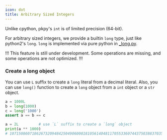 ```yaml
---
icon: dot
title: Arbitrary Sized Integers
---
```


Unlike cpython, pkpy's `int` is of limited precision (64-bit).

For arbitrary sized integers, we provide a builtin `long` type, just like python2's `long`.
`long` is implemented via pure python in [_long.py](https://github.com/blueloveTH/pocketpy/blob/main/python/_long.py).

!!!
This feature is still under development.
Some operations are missing, and some operations are not optimized.
!!!

### Create a long object

You can use `L` suffix to create a `long` literal from a decimal literal.
Also, you can use `long()` function to create a `long` object from a `int` object or a `str` object.

```python
a = 1000L
b = long(1000)
c = long('1000')
assert a == b == c
```

```python
a = 2L         # use `L` suffix to create a `long` object
print(a ** 1000)
# 10715086071862673209484250490600018105614048117055336074437503883703510511249361224931983788156958581275946729175531468251871452856923140435984577574698574803934567774824230985421074605062371141877954182153046474983581941267398767559165543946077062914571196477686542167660429831652624386837205668069376L
```

